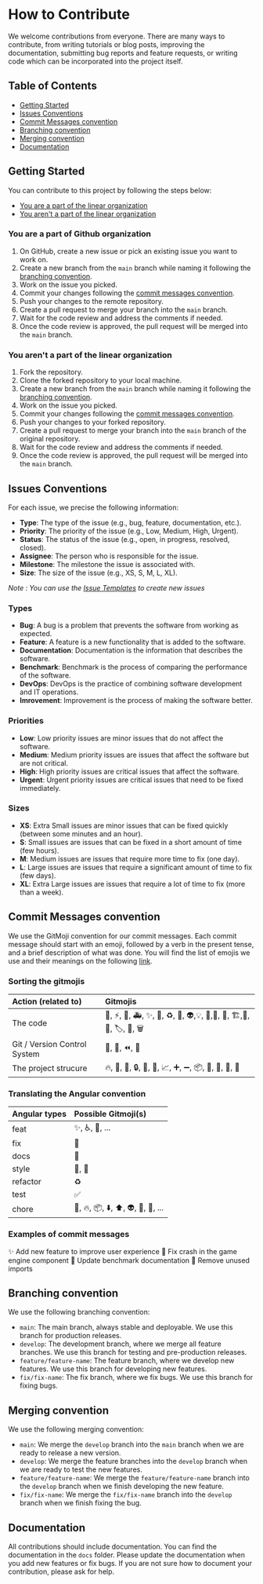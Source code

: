 # How to Contribute

We welcome contributions from everyone. There are many ways to contribute, from writing tutorials or blog posts, improving the documentation, submitting bug reports and feature requests, or writing code which can be incorporated into the project itself.

## Table of Contents

- [Getting Started](#getting-started)
- [Issues Conventions](#issues-conventions)
- [Commit Messages convention](#commit-messages-convention)
- [Branching convention](#branching-convention)
- [Merging convention](#merging-convention)
- [Documentation](#documentation)

## Getting Started

You can contribute to this project by following the steps below:

- [You are a part of the linear organization](#you-are-a-part-of-the-linear-organization)
- [You aren't a part of the linear organization](#you-arent-a-part-of-the-linear-organization)

### You are a part of Github organization

1. On GitHub, create a new issue or pick an existing issue you want to work on.
2. Create a new branch from the `main` branch while naming it following the [branching convention](#branching-convention).
3. Work on the issue you picked.
4. Commit your changes following the [commit messages convention](#commit-messages-convention).
5. Push your changes to the remote repository.
6. Create a pull request to merge your branch into the `main` branch.
7. Wait for the code review and address the comments if needed.
8. Once the code review is approved, the pull request will be merged into the `main` branch.

### You aren't a part of the linear organization

1. Fork the repository.
2. Clone the forked repository to your local machine.
3. Create a new branch from the `main` branch while naming it following the [branching convention](#branching-convention).
4. Work on the issue you picked.
5. Commit your changes following the [commit messages convention](#commit-messages-convention).
6. Push your changes to your forked repository.
7. Create a pull request to merge your branch into the `main` branch of the original repository.
8. Wait for the code review and address the comments if needed.
9. Once the code review is approved, the pull request will be merged into the `main` branch.


## Issues Conventions

For each issue, we precise the following information:

- **Type**: The type of the issue (e.g., bug, feature, documentation, etc.).
- **Priority**: The priority of the issue (e.g., Low, Medium, High, Urgent).
- **Status**: The status of the issue (e.g., open, in progress, resolved, closed).
- **Assignee**: The person who is responsible for the issue.
- **Milestone**: The milestone the issue is associated with.
- **Size**: The size of the issue (e.g., XS, S, M, L, XL).

*Note : You can use the [Issue Templates](.github/ISSUE_TEMPLATE) to create new issues*

### Types

- **Bug**: A bug is a problem that prevents the software from working as expected.
- **Feature**: A feature is a new functionality that is added to the software.
- **Documentation**: Documentation is the information that describes the software.
- **Benchmark**: Benchmark is the process of comparing the performance of the software.
- **DevOps**: DevOps is the practice of combining software development and IT operations.
- **Imrovement**: Improvement is the process of making the software better.

### Priorities

- **Low**: Low priority issues are minor issues that do not affect the software.
- **Medium**: Medium priority issues are issues that affect the software but are not critical.
- **High**: High priority issues are critical issues that affect the software.
- **Urgent**: Urgent priority issues are critical issues that need to be fixed immediately.

### Sizes

- **XS**: Extra Small issues are minor issues that can be fixed quickly (between some minutes and an hour).
- **S**: Small issues are issues that can be fixed in a short amount of time (few hours).
- **M**: Medium issues are issues that require more time to fix (one day).
- **L**: Large issues are issues that require a significant amount of time to fix (few days).
- **XL**: Extra Large issues are issues that require a lot of time to fix (more than a week).

## Commit Messages convention

We use the GitMoji convention for our commit messages. Each commit message should start with an emoji, followed by a verb in the present tense, and a brief description of what was done. You will find the list of emojis we use and their meanings on the following [link](https://gitmoji.dev/).

### Sorting the gitmojis

|Action (related to)            | Gitmojis                                                                  |
|:------------------------------|:--------------------------------------------------------------------------|
|The code                       | 🎨, ⚡, 🐛, 🚑, ✨, 🚨, ♻️, 🔧, 👽,💡, 💬,👥, 🚸, 🏗️,🤡, 📸, 🏷️, 🥅, 🗑️  |
|Git / Version Control System   | 🎉, 🔖, ⏪, 🔀                                                            |
|The project strucure           | 🔥, 📝, 🚀, 🔒, 💚, 👷, 📈, ➕, ➖, 📦, 🚚, 📄, 🍱, 🙈                   |

### Translating the Angular convention

|Angular types 	| Possible Gitmoji(s)                   |
|:--------------|:--------------------------------------|
|feat           | ✨, ♿, 🚸, ...                       |
|fix            | 🐛                                    |
|docs           | 📝                                    |
|style          | 🚨, 🎨                                |
|refactor       | ♻️                                    |
|test           | ✅                                    |
|chore          | 🚚, 🔥, 📦, ⬇️, ⬆️, 👽, 📌, 🔖, ... |

### Examples of commit messages

✨ Add new feature to improve user experience
🐛 Fix crash in the game engine component
📝 Update benchmark documentation
🚨 Remove unused imports


## Branching convention

We use the following branching convention:

- `main`: The main branch, always stable and deployable. We use this branch for production releases.
- `develop`: The development branch, where we merge all feature branches. We use this branch for testing and pre-production releases.
- `feature/feature-name`: The feature branch, where we develop new features. We use this branch for developing new features.
- `fix/fix-name`: The fix branch, where we fix bugs. We use this branch for fixing bugs.

## Merging convention

We use the following merging convention:

- `main`: We merge the `develop` branch into the `main` branch when we are ready to release a new version.
- `develop`: We merge the feature branches into the `develop` branch when we are ready to test the new features.
- `feature/feature-name`: We merge the `feature/feature-name` branch into the `develop` branch when we finish developing the new feature.
- `fix/fix-name`: We merge the `fix/fix-name` branch into the `develop` branch when we finish fixing the bug.

## Documentation

All contributions should include documentation. You can find the documentation in the `docs` folder. Please update the documentation when you add new features or fix bugs. If you are not sure how to document your contribution, please ask for help.
